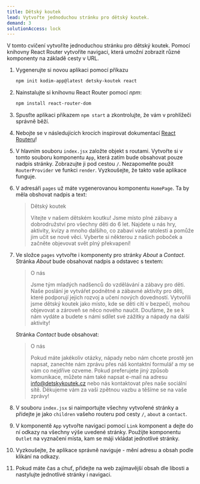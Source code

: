 ```yaml
---
title: Dětský koutek
lead: Vytvořte jednoduchou stránku pro dětský koutek.
demand: 3
solutionAccess: lock
---
```


V tomto cvičení vytvoříte jednoduchou stránku pro dětský koutek. Pomocí knihovny React Router vytvoříte navigaci, která umožní zobrazit různé komponenty na základě cesty v URL.

1. Vygenerujte si novou aplikaci pomocí příkazu
   ```sh
   npm init kodim-app@latest detsky-koutek react
   ```
1. Nainstalujte si knihovnu React Router pomocí _npm_:
   ```sh
   npm install react-router-dom
   ```
1. Spusťte aplikaci příkazem `npm start` a zkontrolujte, že vám v prohlížeči správně běží.
1. Nebojte se v následujících krocích inspirovat dokumentací [React Routeru](https://reactrouter.com/en/main/start/overview)!
1. V hlavním souboru `index.jsx` založte objekt s routami. Vytvořte si v tomto souboru komponentu `App`, která zatím bude obsahovat pouze nadpis stránky. Zobrazujte ji pod cestou `/`. Nezapomeňte použít `RouterProvider` ve funkci `render`. Vyzkoušejte, že takto vaše aplikace funguje.
1. V adresáři `pages` už máte vygenerovanou komponentu `HomePage`. Ta by měla obshovat nadpis a text:

   > Dětský koutek
   >
   > Vítejte v našem dětském koutku! Jsme místo plné zábavy a dobrodružství pro všechny děti do 6 let. Najdete u nás hry, aktivity, kvízy a mnoho dalšího, co zabaví vaše ratolesti a pomůže jim učit se nové věci. Vyberte si některou z našich poboček a začněte objevovat svět plný překvapení!

1. Ve složce `pages` vytvořte i komponenty pro stránky _About_ a _Contact_. Stránka _About_ bude obsahovat nadpis a odstavec s textem:

   > O nás
   >
   > Jsme tým mladých nadšenců do vzdělávání a zábavy pro děti. Naše poslání je vytvářet podnětné a zábavné aktivity pro děti, které podporují jejich rozvoj a učení nových dovedností. Vytvořili jsme dětský koutek jako místo, kde se děti cítí v bezpečí, mohou objevovat a zároveň se něco nového naučit. Doufáme, že se k nám vydáte a budete s námi sdílet své zážitky a nápady na další aktivity!

   Stránka _Contact_ bude obsahovat:

   > O nás
   >
   > Pokud máte jakékoliv otázky, nápady nebo nám chcete prostě jen napsat, zanechte nám zprávu přes náš kontaktní formulář a my se vám co nejdříve ozveme. Pokud preferujete jiný způsob komunikace, můžete nám také napsat e-mail na adresu info@detskykoutek.cz nebo nás kontaktovat přes naše sociální sítě. Děkujeme vám za vaši zpětnou vazbu a těšíme se na vaše zprávy!

1. V souboru `index.jsx` si naimportujte všechny vytvořené stránky a přidejte je jako `children` vašeho routeru pod cesty `/`, `about` a `contact`.
1. V komponentě `App` vytvořte navigaci pomocí `Link` komponent a dejte do ní odkazy na všechny výše uvedené stránky. Použijte komponentu `Outlet` na vyznačení místa, kam se máji vkládat jednotlivé stránky.
1. Vyzkoušejte, že aplikace správně naviguje - mění adresu a obsah podle klikání na odkazy.
1. Pokud máte čas a chuť, přidejte na web zajímavější obsah dle libosti a nastylujte jednotlivé stránky i navigaci.
